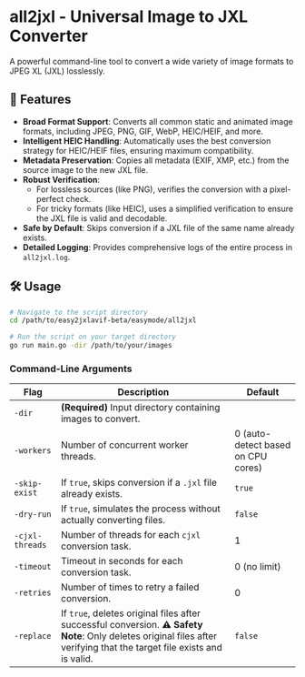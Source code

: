 # all2jxl - Universal Image to JXL Converter

A powerful command-line tool to convert a wide variety of image formats to JPEG XL (JXL) losslessly.

## 🚀 Features

- **Broad Format Support**: Converts all common static and animated image formats, including JPEG, PNG, GIF, WebP, HEIC/HEIF, and more.
- **Intelligent HEIC Handling**: Automatically uses the best conversion strategy for HEIC/HEIF files, ensuring maximum compatibility.
- **Metadata Preservation**: Copies all metadata (EXIF, XMP, etc.) from the source image to the new JXL file.
- **Robust Verification**:
    - For lossless sources (like PNG), verifies the conversion with a pixel-perfect check.
    - For tricky formats (like HEIC), uses a simplified verification to ensure the JXL file is valid and decodable.
- **Safe by Default**: Skips conversion if a JXL file of the same name already exists.
- **Detailed Logging**: Provides comprehensive logs of the entire process in `all2jxl.log`.

## 🛠️ Usage

```bash
# Navigate to the script directory
cd /path/to/easy2jxlavif-beta/easymode/all2jxl

# Run the script on your target directory
go run main.go -dir /path/to/your/images
```

### Command-Line Arguments

| Flag | Description | Default |
|---|---|---|
| `-dir` | **(Required)** Input directory containing images to convert. | |
| `-workers` | Number of concurrent worker threads. | 0 (auto-detect based on CPU cores) |
| `-skip-exist` | If `true`, skips conversion if a `.jxl` file already exists. | `true` |
| `-dry-run` | If `true`, simulates the process without actually converting files. | `false` |
| `-cjxl-threads`| Number of threads for each `cjxl` conversion task. | 1 |
| `-timeout` | Timeout in seconds for each conversion task. | 0 (no limit) |
| `-retries` | Number of times to retry a failed conversion. | 0 |
| `-replace` | If `true`, deletes original files after successful conversion. **⚠️ Safety Note**: Only deletes original files after verifying that the target file exists and is valid. | `false` |
